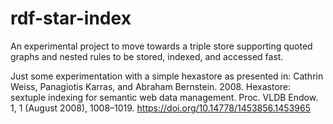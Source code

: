 # rdf-star-index
An experimental project to move towards a triple store supporting quoted graphs and nested rules to be stored, indexed, and accessed fast.


Just some experimentation with a simple hexastore as presented in:
Cathrin Weiss, Panagiotis Karras, and Abraham Bernstein. 2008. Hexastore: sextuple indexing for semantic web data management. Proc. VLDB Endow. 1, 1 (August 2008), 1008–1019. https://doi.org/10.14778/1453856.1453965
